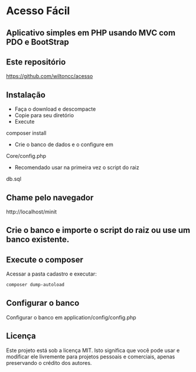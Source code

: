 # Acesso Fácil

## Aplicativo simples em PHP usando MVC com PDO e BootStrap

## Este repositório

https://github.com/wiltoncc/acesso

## Instalação

- Faça o download e descompacte 
- Copie para seu diretório 
- Execute

composer install

- Crie o banco de dados e o configure em 

Core/config.php

- Recomendado usar na primeira vez o script do raiz

db.sql

## Chame pelo navegador

http://localhost/minit
## Crie o banco e importe o script do raiz ou use um banco existente.

## Execute o composer

Acessar a pasta cadastro e executar:
```bash
composer dump-autoload
```

## Configurar o banco
Configurar o banco em application/config/config.php

## Licença

Este projeto está sob a licença MIT.
Isto significa que você pode usar e modificar ele livremente para projetos pessoais e comerciais, apenas preservando o crédito dos autores.
